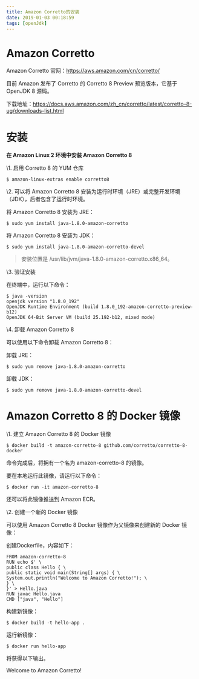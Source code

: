 ```yaml
---
title: Amazon Corretto的安装
date: 2019-01-03 00:18:59
tags: [openJdk]
---
```


# Amazon Corretto

Amazon Corretto 官网：https://aws.amazon.com/cn/corretto/

目前 Amazon 发布了 Corretto 的 Corretto 8 Preview 预览版本，它基于 OpenJDK 8 源码。

下载地址：https://docs.aws.amazon.com/zh_cn/corretto/latest/corretto-8-ug/downloads-list.html

<!--more-->

# 安装

**在 Amazon Linux 2 环境中安装 Amazon Corretto 8**

\1. 启用 Corretto 8 的 YUM 仓库

```
$ amazon-linux-extras enable corretto8
```

\2. 可以将 Amazon Corretto 8 安装为运行时环境（JRE）或完整开发环境（JDK），后者包含了运行时环境。

将 Amazon Corretto 8 安装为 JRE：

```
$ sudo yum install java-1.8.0-amazon-corretto
```

将 Amazon Corretto 8 安装为 JDK：

```
$ sudo yum install java-1.8.0-amazon-corretto-devel
```

> 安装位置是 /usr/lib/jvm/java-1.8.0-amazon-corretto.x86_64。

\3. 验证安装

在终端中，运行以下命令：

```
$ java -version
openjdk version "1.8.0_192"
OpenJDK Runtime Environment (build 1.8.0_192-amazon-corretto-preview-b12)
OpenJDK 64-Bit Server VM (build 25.192-b12, mixed mode)
```

\4. 卸载 Amazon Corretto 8

可以使用以下命令卸载 Amazon Corretto 8：

卸载 JRE：

```
$ sudo yum remove java-1.8.0-amazon-corretto
```

卸载 JDK：

```
$ sudo yum remove java-1.8.0-amazon-corretto-devel
```

# **Amazon Corretto 8 的 Docker 镜像**

\1. 建立 Amazon Corretto 8 的 Docker 镜像

```
$ docker build -t amazon-corretto-8 github.com/corretto/corretto-8-docker
```

命令完成后，将拥有一个名为 amazon-corretto-8 的镜像。

要在本地运行此镜像，请运行以下命令：

```
$ docker run -it amazon-corretto-8
```

还可以将此镜像推送到 Amazon ECR。

\2. 创建一个新的 Docker 镜像

可以使用 Amazon Corretto 8 Docker 镜像作为父镜像来创建新的 Docker 镜像：

创建Dockerfile，内容如下：

```
FROM amazon-corretto-8
RUN echo $' \
public class Hello { \
public static void main(String[] args) { \
System.out.println("Welcome to Amazon Corretto!"); \
} \
}' > Hello.java
RUN javac Hello.java
CMD ["java", "Hello"] 
```

构建新镜像：

```
$ docker build -t hello-app .
```

运行新镜像：

```
$ docker run hello-app
```

将获得以下输出。

Welcome to Amazon Corretto!
